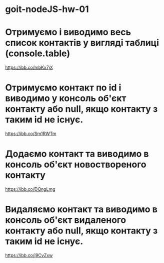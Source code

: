 # goit-nodeJS-hw-01
# Отримуємо і виводимо весь список контактів у вигляді таблиці (console.table)
https://ibb.co/mbKx7jX


# Отримуємо контакт по id і виводимо у консоль об'єкт контакту або null, якщо контакту з таким id не існує.
https://ibb.co/Sm1RWTm


# Додаємо контакт та виводимо в консоль об'єкт новоствореного контакту
https://ibb.co/DQngLmg


# Видаляємо контакт та виводимо в консоль об'єкт видаленого контакту або null, якщо контакту з таким id не існує.
https://ibb.co/j9CvZxw